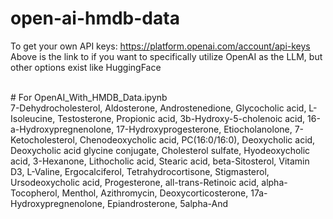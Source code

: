 # open-ai-hmdb-data

To get your own API keys: https://platform.openai.com/account/api-keys <br />
Above is the link to if you want to specifically utilize OpenAI as the LLM, but other options exist like HuggingFace

<br />
# For OpenAI_With_HMDB_Data.ipynb
<br />
7-Dehydrocholesterol, Aldosterone, Androstenedione, Glycocholic acid, L-Isoleucine, Testosterone, Propionic acid, 3b-Hydroxy-5-cholenoic acid, 16-a-Hydroxypregnenolone, 17-Hydroxyprogesterone, Etiocholanolone, 7-Ketocholesterol, Chenodeoxycholic acid, PC(16:0/16:0), Deoxycholic acid, Deoxycholic acid glycine conjugate, Cholesterol sulfate, Hyodeoxycholic acid, 3-Hexanone, Lithocholic acid, Stearic acid, beta-Sitosterol, Vitamin D3, L-Valine, Ergocalciferol, Tetrahydrocortisone, Stigmasterol, Ursodeoxycholic acid, Progesterone, all-trans-Retinoic acid, alpha-Tocopherol, Menthol, Azithromycin, Deoxycorticosterone, 17a-Hydroxypregnenolone, Epiandrosterone, 5alpha-And

